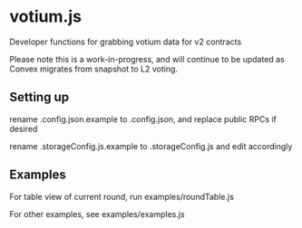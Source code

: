 # votium.js
Developer functions for grabbing votium data for v2 contracts

Please note this is a work-in-progress, and will continue to be updated as Convex migrates from snapshot to L2 voting.

## Setting up
rename .config.json.example to .config.json, and replace public RPCs if desired

rename .storageConfig.js.example to .storageConfig.js and edit accordingly

## Examples

For table view of current round, run examples/roundTable.js

For other examples, see examples/examples.js
